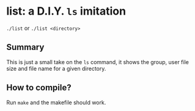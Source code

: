 # list: a D.I.Y. `ls` imitation

`./list` or `./list <directory>`

## Summary
This is just a small take on the `ls` command, it shows the group, user file size and
file name for a given directory.

## How to compile?
Run `make` and the makefile should work.

